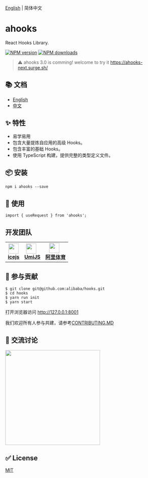[English](https://github.com/alibaba/hooks/blob/master/README.md) | 简体中文

# ahooks

React Hooks Library.

[![NPM version][image-1]][1] [![NPM downloads][image-2]][2]

> :warning: ahooks 3.0 is comming! welcome to try it <a href="https://ahooks-next.surge.sh/" target="_blank">https://ahooks-next.surge.sh/</a>

## 📚 文档

- [English](https://ahooks.js.org/)
- [中文](https://ahooks.js.org/zh-CN/)

## ✨ 特性

- 易学易用
- 包含大量提炼自应用的高级 Hooks。
- 包含丰富的基础 Hooks。
- 使用 TypeScript 构建，提供完整的类型定义文件。

## 📦 安装

```
npm i ahooks --save
```

## 🔨 使用

```
import { useRequest } from 'ahooks';
```

## 开发团队

<table>
  <tbody>
    <tr>
      <td align="center">
        <a target="_blank" href="https://github.com/alibaba/ice">
          <img
            width="32"
            src="https://img.alicdn.com/tfs/TB1Jd.tb79l0K4jSZFKXXXFjpXa-482-264.png"
          />
          <br>
          <strong>icejs</strong>
        </a>
      </td>
      <td align="center">
        <a target="_blank" href="https://github.com/umijs/umi">
          <img
            width="32"
            style="vertical-align: -0.32em; margin-right: 8px;"
            src="https://img.alicdn.com/tfs/TB1fhqaLAT2gK0jSZFkXXcIQFXa-132-130.png"
          />
          <br>
          <strong>UmiJS</strong>
        </a>
      </td>
       <td align="center">
        <a target="_blank" href="https://www.alisports.com/">
          <img
            width="32"
            style="vertical-align: -0.32em; margin-right: 8px;"
            src="https://gw.alicdn.com/tfs/TB13XKjLuL2gK0jSZFmXXc7iXXa-205-59.png"
          />
          <br>
          <strong>阿里体育</strong>
        </a>
      </td>
    </tr>
  </tbody>
</table>

## 🤝 参与贡献

```
$ git clone git@github.com:alibaba/hooks.git
$ cd hooks
$ yarn run init
$ yarn start
```

打开浏览器访问 http://127.0.0.1:8001

我们欢迎所有人参与共建，请参考[CONTRIBUTING.MD](https://github.com/alibaba/hooks/blob/master/CONTRIBUTING.MD)

## 👥 交流讨论

<img src="https://raw.githubusercontent.com/umijs/hooks/master/dingtalk.jpg" width="300" />

## ✅ License

[MIT](https://github.com/alibaba/hooks/blob/master/LICENSE)

[1]: https://www.npmjs.com/package/ahooks
[2]: https://npmjs.org/package/ahooks
[image-1]: https://img.shields.io/npm/v/ahooks.svg?style=flat
[image-2]: https://img.shields.io/npm/dm/ahooks.svg?style=flat

